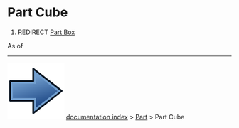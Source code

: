 # Part Cube
1.  REDIRECT [Part Box](Part_Box.md)

As of



---
![](images/Button_right.svg) [documentation index](../README.md) > [Part](Part_Workbench.md) > Part Cube
